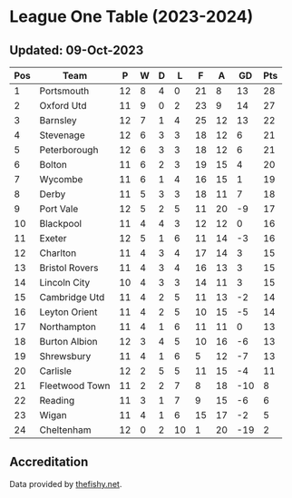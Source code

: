 # League One Table (2023-2024)
## Updated: 09-Oct-2023

| Pos | Team | P | W | D | L | F | A | GD | Pts |
| --- | --- | --- | --- | --- | --- | --- | --- | --- | --- |
| 1 | Portsmouth | 12 | 8 | 4 | 0 | 21 | 8 | 13 | 28 |
| 2 | Oxford Utd | 11 | 9 | 0 | 2 | 23 | 9 | 14 | 27 |
| 3 | Barnsley | 12 | 7 | 1 | 4 | 25 | 12 | 13 | 22 |
| 4 | Stevenage | 12 | 6 | 3 | 3 | 18 | 12 | 6 | 21 |
| 5 | Peterborough | 12 | 6 | 3 | 3 | 18 | 12 | 6 | 21 |
| 6 | Bolton | 11 | 6 | 2 | 3 | 19 | 15 | 4 | 20 |
| 7 | Wycombe | 11 | 6 | 1 | 4 | 16 | 15 | 1 | 19 |
| 8 | Derby | 11 | 5 | 3 | 3 | 18 | 11 | 7 | 18 |
| 9 | Port Vale | 12 | 5 | 2 | 5 | 11 | 20 | -9 | 17 |
| 10 | Blackpool | 11 | 4 | 4 | 3 | 12 | 12 | 0 | 16 |
| 11 | Exeter | 12 | 5 | 1 | 6 | 11 | 14 | -3 | 16 |
| 12 | Charlton | 11 | 4 | 3 | 4 | 17 | 14 | 3 | 15 |
| 13 | Bristol Rovers | 11 | 4 | 3 | 4 | 16 | 13 | 3 | 15 |
| 14 | Lincoln City | 10 | 4 | 3 | 3 | 14 | 11 | 3 | 15 |
| 15 | Cambridge Utd | 11 | 4 | 2 | 5 | 11 | 13 | -2 | 14 |
| 16 | Leyton Orient | 11 | 4 | 2 | 5 | 10 | 15 | -5 | 14 |
| 17 | Northampton | 11 | 4 | 1 | 6 | 11 | 11 | 0 | 13 |
| 18 | Burton Albion | 12 | 3 | 4 | 5 | 10 | 16 | -6 | 13 |
| 19 | Shrewsbury | 11 | 4 | 1 | 6 | 5 | 12 | -7 | 13 |
| 20 | Carlisle | 12 | 2 | 5 | 5 | 11 | 15 | -4 | 11 |
| 21 | Fleetwood Town | 11 | 2 | 2 | 7 | 8 | 18 | -10 | 8 |
| 22 | Reading | 11 | 3 | 1 | 7 | 9 | 15 | -6 | 6 |
| 23 | Wigan | 11 | 4 | 1 | 6 | 15 | 17 | -2 | 5 |
| 24 | Cheltenham | 12 | 0 | 2 | 10 | 1 | 20 | -19 | 2 |

## Accreditation 

Data provided by [thefishy.net](https://www.thefishy.net/).